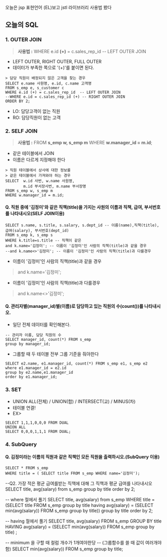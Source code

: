 오늘은 jsp 표현언어 (EL)보고
jstl 라이브러리 사용법 봤다

## 오늘의 SQL

### 1. OUTER JOIN

> **사용법 :** WHERE e.id **(+)** = c.sales_rep_id  -- LEFT OUTER JOIN

 - LEFT OUTER, RIGHT OUTER, FULL OUTER
 - 데이터가 부족한 쪽으로 '(+)'를 붙이면 된다.

```
> 담당 직원이 배정되지 않은 고객을 찾는 경우
SELECT e.name 사원명, e.id, c.name 고객명 
FROM s_emp e, s_customer c
WHERE e.id (+) = c.sales_rep_id  -- LEFT OUTER JOIN
--WHERE e.id = c.sales_rep_id (+) -- RIGHT OUTER JOIN
ORDER BY 2;
```
 - LO: 담당고객이 없는 직원
 - RO: 담당직원이 없는 고객

### 2. SELF JOIN

>**사용법 :** FROM **s_emp w, s_emp m**
WHERE **w.manager_id = m.id**;


- 같은 테이블에서 JOIN
- 이름은 다르게 지정해야 한다

```
> 직원 테이블에서 상사에 대한 정보를 
> 같은 테이블에서 가져와야 하는 경우
SELECT  w.id 사번, w.name 사원명, 
        m.id 부서장사번, m.name 부서장명
FROM s_emp w, s_emp m
WHERE w.manager_id = m.id;
```

#### Q. 직원 중에 '김정미'와 같은 직책(title)을 가지는 사원의 이름과 직책, 급여, 부서번호를 나타내시오(SELF JOIN이용)
```
SELECT s.name, s.title, s.salary, s.dept_id -- 이름(name),직책(title), 급여(salary), 부서번호(dept_id)
FROM s_emp k, s_emp s
WHERE k.title=s.title -- 직책이 같은
and k.name='김정미'; -- 이름이 '김정미'인 사람의 직책(title)과 같을 경우
--and k.name<>'김정미'; -- 이름이 '김정미'인 사람의 직책(title)과 다를경우
```
 
 - 이름이 '김정미'인 사람의 직책(title)과 같을 경우

> and k.name='김정미'; 

  - 이름이 '김정미'인 사람의 직책(title)과 다를경우

> and k.name<>'김정미';


#### Q. 관리자별(manager_id)별(이름)로 담당하고 있는 직원의 수(count())를 나타내시오.

- 일단 전체 데이터를 확인해본다.
```
-- 관리자 이름, 담당 직원의 수
SELECT manager_id, count(*) FROM s_emp
group by manager_id;
```

- 그룹할 때 두 테이블 전부 그룹 기준을 줘야한다
```
SELECT e2.name, e1.manager_id, count(*) FROM s_emp e1, s_emp e2
where e1.manager_id = e2.id
group by e2.name,e1.manager_id
order by e1.manager_id;
```



### 3. SET

- UNION ALL(전체) / UNION(합) / INTERSECT(교) / MINUS(차) 
- 테이블 연결!
- EX>
```
SELECT 1,1,1,0,0,0 FROM DUAL
UNION ALL
SELECT 0,0,0,1,1,1 FROM DUAL;
```

### 4. SubQuery
#### Q. 김정미라는 이름의 직원과 같은 직책인 모든 직원을 출력하시오.(SubQuery 이용)

```
SELECT * FROM s_emp
WHERE title = ( SELECT title FROM s_emp WHERE name='김정미');
```

--Q2. 가장 적은 평균 급여를받는 직책에 대해 그 직책과 평균 급여를 나타내시오
SELECT title, avg(salary)
from s_emp
group by title
order by 2;

-- where 절에서 풀기
SELECT title, avg(salary)
from s_emp
WHERE title = (SELECT title FROM s_emp group by title having avg(salary) = (SELECT min(avg(salary)) FROM s_emp group by title))
group by title
order by 2;

-- having 절에서 풀기
SELECT title, avg(salary) FROM s_emp 
GROUP BY title
HAVING avg(salary) = (SELECT min(avg(salary)) FROM s_emp group by title)
;

-- minimum 을 구할 때 컬럼 개수가 1개여야한당
-- (그룹함수를 쓸 때 값이 여러개야함)
SELECT min(avg(salary)) FROM s_emp group by title;
<!--stackedit_data:
eyJoaXN0b3J5IjpbMTc3MzE4MTk0NSwzMDQ0MDU1OSwxOTQ1MT
U1NDQyLC0xMzE2NTk5NzAwLDE3Nzg2MzAzNDYsLTE3NTY2ODc3
NjYsLTE3NjgwNzA5NjAsLTEwMDkyMTIzNzksLTE3NzkzNzU1NF
19
-->